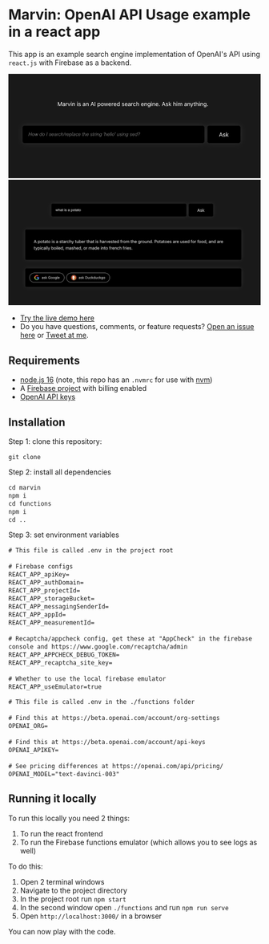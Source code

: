 # Marvin: OpenAI API Usage example in a react app

This app is an example search engine implementation of OpenAI's API using `react.js` with Firebase as a backend.

<img src='./assets/screenshot-homepage.png' />

<img src='./assets/screenshot-search.png' />

- [Try the live demo here]( https://marvin-development-7a4f7.web.app/ )
- Do you have questions, comments, or feature requests? [Open an issue here](https://github.com/actuallymentor/battery/issues) or [Tweet at me](https://twitter.com/actuallymentor).

## Requirements

- [node.js 16]( https://nodejs.org/en/ ) (note, this repo has an `.nvmrc` for use with [nvm](https://github.com/nvm-sh/nvm))
- A [Firebase project](https://console.firebase.google.com/) with billing enabled
- [OpenAI API keys]( https://beta.openai.com/account/api-keys )

## Installation

Step 1: clone this repository:

```shell
git clone 
```

Step 2: install all dependencies

```shell
cd marvin
npm i
cd functions
npm i
cd ..
```

Step 3: set environment variables

```shell
# This file is called .env in the project root

# Firebase configs
REACT_APP_apiKey=
REACT_APP_authDomain=
REACT_APP_projectId=
REACT_APP_storageBucket=
REACT_APP_messagingSenderId=
REACT_APP_appId=
REACT_APP_measurementId=

# Recaptcha/appcheck config, get these at "AppCheck" in the firebase console and https://www.google.com/recaptcha/admin
REACT_APP_APPCHECK_DEBUG_TOKEN=
REACT_APP_recaptcha_site_key=

# Whether to use the local firebase emulator
REACT_APP_useEmulator=true
```

```shell
# This file is called .env in the ./functions folder

# Find this at https://beta.openai.com/account/org-settings
OPENAI_ORG=

# Find this at https://beta.openai.com/account/api-keys
OPENAI_APIKEY=

# See pricing differences at https://openai.com/api/pricing/
OPENAI_MODEL="text-davinci-003"
```

## Running it locally

To run this locally you need 2 things:

1. To run the react frontend
2. To run the Firebase functions emulator (which allows you to see logs as well)

To do this:

1. Open 2 terminal windows
2. Navigate to the project directory
3. In the project root run `npm start`
4. In the second window open `./functions` and run `npm run serve`
5. Open `http://localhost:3000/` in a browser

You can now play with the code.